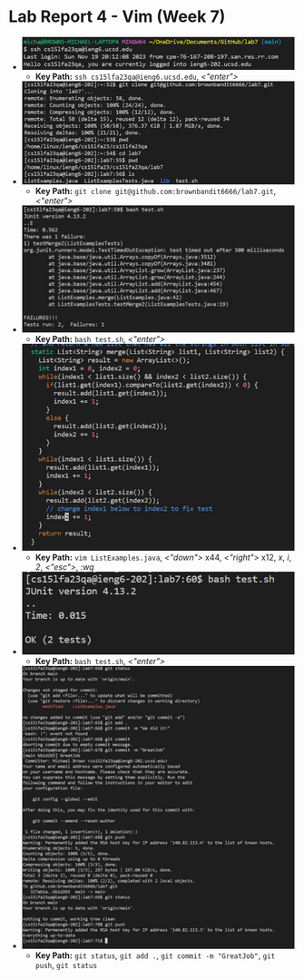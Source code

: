 # **Lab Report 4 - Vim (Week 7)**
  * ![Image](Step_4.JPG)
    * **Key Path:** `ssh cs15lfa23qa@ieng6.ucsd.edu`,  *<"enter">*
  * ![Image](Step_5.JPG)
    * **Key Path:** `git clone git@github.com:brownbandit6666/lab7.git`,   *<"enter">*
  * ![Image](Step_6.JPG)
    * **Key Path:** `bash test.sh`,   *<"enter">*
  * ![Image](Step_7.JPG)
    * **Key Path:** `vim ListExamples.java`, *<"down">* x44,   *<"right">* x12,   *x*,    *i*,   *2*,   *<"esc">*,   *:wq*
  * ![Image](Step_8.JPG)
    * **Key Path:** `bash test.sh`,   *<"enter">*
  * ![Image](Step_9.JPG)
    * **Key Path:** `git status`, `git add .`, `git commit -m "GreatJob"`, `git push`, `git status`
